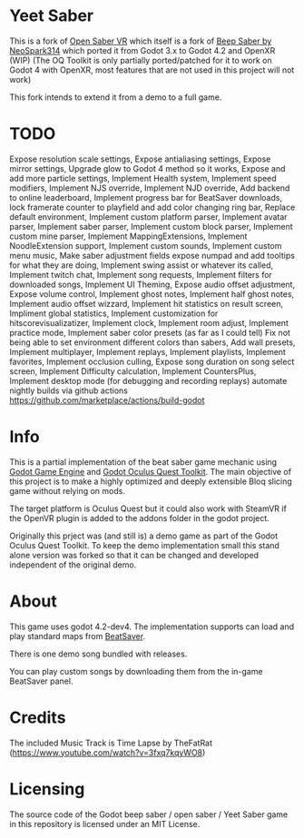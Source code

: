 # Yeet Saber
This is a fork of [Open Saber VR](https://github.com/dhcdht/OpenSaberVR) which itself is a fork of [Beep Saber by NeoSpark314](https://github.com/NeoSpark314/BeepSaber) which ported it from Godot 3.x to Godot 4.2 and OpenXR (WIP)
(The OQ Toolkit is only partially ported/patched for it to work on Godot 4 with OpenXR, most features that are not used in this project will not work)

This fork intends to extend it from a demo to a full game. 

# TODO

Expose resolution scale settings, Expose antialiasing settings, Expose mirror settings, Upgrade glow to Godot 4 method so it works, Expose and add more particle settings, Implement Health system, Implement speed modifiers, Implement NJS override, Implement NJD override, Add backend to online leaderboard, Implement progress bar for BeatSaver downloads, lock framerate counter to playfield and add color changing ring bar, Replace default environment, Implement custom platform parser, Implement avatar parser, Implement saber parser, Implement custom block parser,  Implement custom mine parser, Implement MappingExtensions, Implement NoodleExtension support, Implement custom sounds, Implement custom menu music, Make saber adjustment fields expose numpad and add tooltips for what they are doing, Implement swing assist or whatever its called, Implement twitch chat, Implement song requests, Implement filters for downloaded songs, Implement UI Theming, Expose audio offset adjustment, Expose volume control, Implement ghost notes, Implement half ghost notes, Implement audio offset wizzard, Implement hit statistics on result screen, Impliment global statistics, Implement customization for hitscorevisualizatizer, Implement clock, Implement room adjust, Implement practice mode, Implement saber color presets (as far as I could tell) Fix not being able to set environment different colors than sabers, Add wall presets, Implement multiplayer, Implement replays, Implement playlists, Implement favorites, Implement occlusion culling, Expose song duration on song select screen, Implement Difficulty calculation, Implement CountersPlus, Implement desktop mode (for debugging and recording replays) automate nightly builds via github actions https://github.com/marketplace/actions/build-godot



# Info

This is a partial implementation of the beat saber game mechanic using [Godot Game Engine](https://godotengine.org/) and [Godot Oculus Quest Toolkit](https://github.com/NeoSpark314/godot_oculus_quest_toolkit). The main objective of this project is to make a highly optimized and deeply extensible Bloq slicing game without relying on mods. 

The target platform is Oculus Quest but it could also work with SteamVR if the OpenVR plugin is added to the addons folder in the godot project.

Originally this prject was (and still is) a demo game as part of the Godot Oculus Quest Toolkit. To keep the demo implementation small
this stand alone version was forked so that it can be changed and developed independent of the original demo.


# About 
This game uses godot 4.2-dev4. The implementation supports can load and play standard maps from [BeatSaver](https://beatsaver.com/).

There is one demo song bundled with releases.

You can play custom songs by downloading them from the in-game BeatSaver panel. 

# Credits
The included Music Track is Time Lapse by TheFatRat (https://www.youtube.com/watch?v=3fxq7kqyWO8)

# Licensing
The source code of the Godot beep saber / open saber / Yeet Saber game in this repository is licensed under an MIT License.


